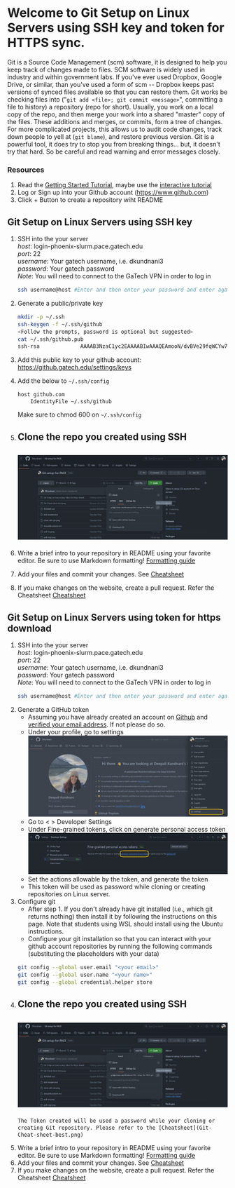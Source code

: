 # Welcome to Git Setup on Linux Servers using SSH key and token for HTTPS sync. 

Git is a Source Code Management (scm) software, it is designed to help you keep
track of changes made to files.  SCM software is widely used in industry and
within government labs.  If you've ever used Dropbox, Google Drive, or similar,
than you've used a form of scm -- Dropbox keeps past versions of synced files
available so that you can restore them.  Git works be checking files into ("`git
add <file>; git commit <message>`", committing a file to history) a repository (repo for short).
Usually, you work on a local copy of the repo, and then merge your work into a
shared "master" copy of the files.  These additions and merges, or commits, form
a tree of changes.  For more complicated projects, this allows us to audit code
changes, track down people to yell at (`git blame`), and restore previous
version.  Git is a powerful tool, it does try to stop you from breaking
things... but, it doesn't try that hard.  So be careful and read warning and
error messages closely.

### Resources
1.  Read the [Getting Started Tutorial]( https://git-scm.com/book/en/v2/Getting-Started-Git-Basics), maybe use the [interactive tutorial](https://try.github.io/) 
2.  Log or Sign up into your Github account (https://www.github.com) 
3.  Click + Button to create a repository wiht README

## Git Setup on Linux Servers using SSH key

1.  SSH into the your server  
    *host*: login-phoenix-slurm.pace.gatech.edu  
    *port*: 22  
    *username*: Your gatech username, i.e. dkundnani3  
	*password*: Your gatech password  
	*Note*: You will need to connect to the GaTech VPN in order to log in
	```bash  
	ssh username@host #Enter and then enter your password and enter again. 
	```   
3.  Generate a public/private key   
	```bash  
	mkdir -p ~/.ssh   
	ssh-keygen -f ~/.ssh/github  
	<Follow the prompts, password is optional but suggested>  
	cat ~/.ssh/github.pub
	ssh-rsa 			AAAAB3NzaC1yc2EAAAABIwAAAQEAmooN/dvBVe29fqWCYw7LXFqjNzmVaBWGXf2H936JC3QgQ2XLYMFDQCQ/z62S0yVFTUjZGyDGFESfdeJI5BddKLOLEvrEsIQBOnpA4zaNAY6ET3Sc/XzaaG3up4wvsR7cibaJQLjTn3L3w+lN4SyVXp23kl80Rrzr6jsHAYeCscSI1WNSqxmqH3z6YmOMHSNqAMgT5A2zzVTVC6Yl7XV1w8wUjzogPklnLU/q3wJnJxCBV136+VaUft5rMYMuEsp62OK2CbpZYuAXmqdkiG0Q7x9irrjBcg2uqGBHCDvqN5T6o22Xp00A6aPmT+xE5RPpurWGu0RWaJN3BkCuq7QxlQ== dkundnani3@gatech.edu 
	```   
3.  Add this public key to your github account: https://github.gatech.edu/settings/keys   
4.  Add the below to `~/.ssh/config`   
	```
	host github.com
    	IdentityFile ~/.ssh/github
	```  

	Make sure to chmod 600 on `~/.ssh/config`  

5.  Clone the repo you created using SSH  
	---  
	![clone with ssh](clone-with-ssh.png)    
	---  
6.  Write a brief intro to your repository in README using your favorite editor.  Be sure to use Markdown formatting! [Formatting guide](https://guides.github.com/features/mastering-markdown/)   
7.  Add your files and commit your changes. See [Cheatsheet](Git-Cheat-sheet-best.png)   
8.  If you make changes on the website, create a pull request. Refer the Cheatsheet [Cheatsheet](Git-Cheat-sheet-best.png)   



## Git Setup on Linux Servers using token for https download

1.  SSH into the your server  
    *host*: login-phoenix-slurm.pace.gatech.edu  
    *port*: 22  
    *username*: Your gatech username, i.e. dkundnani3  
	*password*: Your gatech password  
	*Note*: You will need to connect to the GaTech VPN in order to log in
	```bash  
	ssh username@host #Enter and then enter your password and enter again. 
	```   
2.  Generate a GitHub token
    - Assuming you have already created an account on [Github](www.github.com) and [verified your email address](https://docs.github.com/en/account-and-profile/setting-up-and-managing-your-personal-account-on-github/managing-email-preferences/verifying-your-email-address). If not please do so.
    - Under your profile, go to settings
      ![Go to Settings](go-to-settings.png)    
    - Go to < > Developer Settings
    - Under Fine-grained tokens, click on generate personal access token
      ![Personal access token](personal-access-token.png)
    - Set the actions allowable by the token, and generate the token
    - This token will be used as password while cloning or creating repositories on Linux server. 
3. Configure git
    - After step 1. If you don't already have git installed (i.e., which git returns nothing) then install it by following the instructions on this page. Note that students using WSL should install using the Ubuntu instructions.
    -  Configure your git installation so that you can interact with your github account repositories by running the following commands (substituting the placeholders with your data)
	```bash  
	git config --global user.email "<your email>"
	git config --global user.name "<your name>"
	git config --global credential.helper store
	```   
3.  Clone the repo you created using SSH  
	---  
	![clone with ssh](clone-with-ssh.png)    
	---  
    	The Token created will be used a password while your cloning or creating Git repository. Please refer to the [Cheatsheet](Git-Cheat-sheet-best.png) 
4.  Write a brief intro to your repository in README using your favorite editor.  Be sure to use Markdown formatting! [Formatting guide](https://guides.github.com/features/mastering-markdown/)   
5.  Add your files and commit your changes. See [Cheatsheet](Git-Cheat-sheet-best.png)   
6.  If you make changes on the website, create a pull request. Refer the Cheatsheet [Cheatsheet](Git-Cheat-sheet-best.png)   



